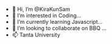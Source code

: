 - 👋 Hi, I’m @KiraKunSam
- 👀 I’m interested in Coding...
- 🌱 I’m currently learning Javascript...
- 💞️ I’m looking to collaborate on BBQ ...
- 📫 Tanta University

<!---
KiraKunSam/KiraKunSam is a ✨ special ✨ repository because its `README.md` (this file) appears on your GitHub profile.
You can click the Preview link to take a look at your changes.
--->
